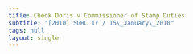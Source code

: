 ```yaml
---
title: Cheok Doris v Commissioner of Stamp Duties
subtitle: "[2010] SGHC 17 / 15\_January\_2010"
tags: null
layout: single
---
```


